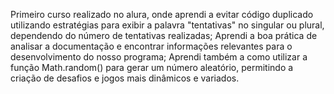 Primeiro curso realizado no alura, onde aprendi a evitar código duplicado utilizando estratégias para exibir a palavra "tentativas" no singular ou plural, dependendo do número de tentativas realizadas;
Aprendi a boa prática de analisar a documentação e encontrar informações relevantes para o desenvolvimento do nosso programa;
Aprendi também a como utilizar a função Math.random() para gerar um número aleatório, permitindo a criação de desafios e jogos mais dinâmicos e variados.
